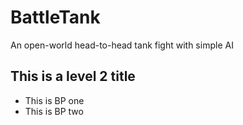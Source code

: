 # BattleTank
An open-world head-to-head tank fight with simple AI

## This is a level 2 title

* This is BP one
* This is BP two
